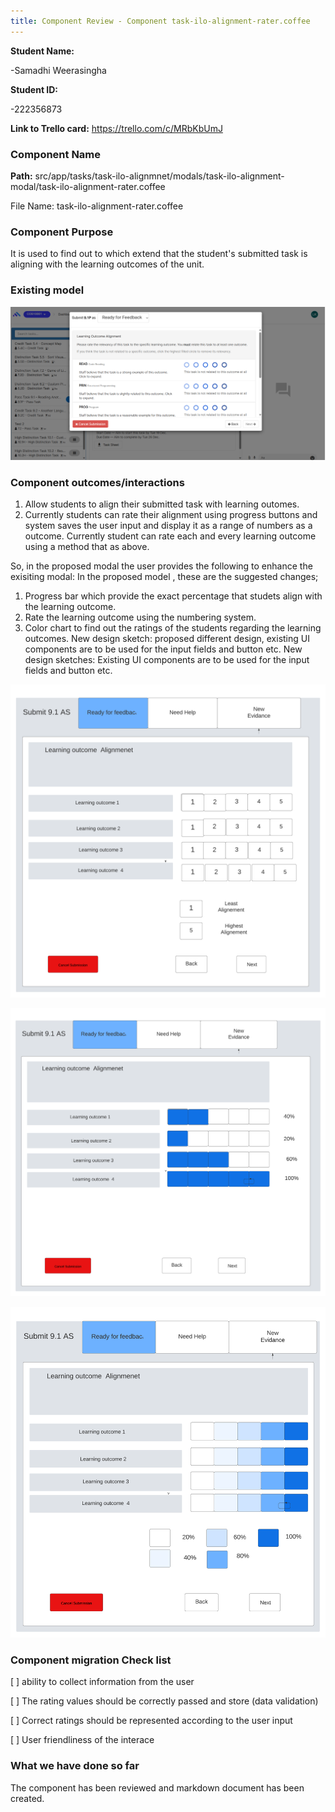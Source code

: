 ```yaml
---
title: Component Review - Component task-ilo-alignment-rater.coffee
---
```


**Student Name:**

-Samadhi Weerasingha

**Student ID:**

-222356873

**Link to Trello card:** https://trello.com/c/MRbKbUmJ

### Component Name

**Path:**
src/app/tasks/task-ilo-alignmnet/modals/task-ilo-alignment-modal/task-ilo-alignment-rater.coffee

File Name: task-ilo-alignment-rater.coffee

### Component Purpose

It is used to find out to which extend that the student's submitted task is aligning with the
learning outcomes of the unit.

### Existing model

![figure_1](/public/iloalignment-rater-existing.png)
### Component outcomes/interactions

1. Allow students to align their submitted task with learning outomes.
2. Currently students can rate their alignment using progress buttons and system saves the user
   input and display it as a range of numbers as a outcome. Currently student can rate each and
   every learning outcome using a method that as above.

So, in the proposed modal the user provides the following to enhance the exisiting modal: In the
proposed model , these are the suggested changes;

1. Progress bar which provide the exact percentage that studets align with the learning outcome.
2. Rate the learning outcome using the numbering system.
3. Color chart to find out the ratings of the students regarding the learning outcomes. New design
   sketch: proposed different design, existing UI components are to be used for the input fields and
   button etc. New design sketches: Existing UI components are to be used for the input fields and
   button etc.

![figure_1](/public/iloalignment-rater-updated1.png)

![figure_1](/public/iloalignment-rater-updated2.png)

![figure_1](/public/iloalignment-rater-updated3.png)

### Component migration Check list

[ ] ability to collect information from the user

[ ] The rating values should be correctly passed and store (data validation)

[ ] Correct ratings should be represented according to the user input

[ ] User friendliness of the interace

### What we have done so far

The component has been reviewed and markdown document has been created.
